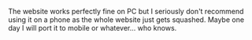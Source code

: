 The website works perfectly fine on PC but I seriously don't recommend using it on a phone as the whole website just gets squashed. Maybe one day I will port it to mobile or whatever... who knows.
